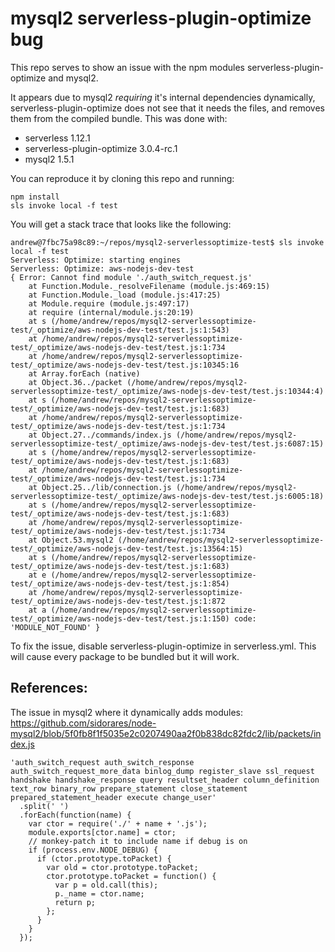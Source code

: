 # mysql2 serverless-plugin-optimize bug

This repo serves to show an issue with the npm modules serverless-plugin-optimize and mysql2.

It appears due to mysql2 _requiring_ it's internal dependencies dynamically, serverless-plugin-optimize does not see that it needs the files, and removes them from the compiled bundle.
This was done with:
- serverless 1.12.1
- serverless-plugin-optimize 3.0.4-rc.1
- mysql2 1.5.1

You can reproduce it by cloning this repo and running:

```
npm install
sls invoke local -f test
```

You will get a stack trace that looks like the following:
```
andrew@7fbc75a98c89:~/repos/mysql2-serverlessoptimize-test$ sls invoke local -f test
Serverless: Optimize: starting engines
Serverless: Optimize: aws-nodejs-dev-test
{ Error: Cannot find module './auth_switch_request.js'
    at Function.Module._resolveFilename (module.js:469:15)
    at Function.Module._load (module.js:417:25)
    at Module.require (module.js:497:17)
    at require (internal/module.js:20:19)
    at s (/home/andrew/repos/mysql2-serverlessoptimize-test/_optimize/aws-nodejs-dev-test/test.js:1:543)
    at /home/andrew/repos/mysql2-serverlessoptimize-test/_optimize/aws-nodejs-dev-test/test.js:1:734
    at /home/andrew/repos/mysql2-serverlessoptimize-test/_optimize/aws-nodejs-dev-test/test.js:10345:16
    at Array.forEach (native)
    at Object.36../packet (/home/andrew/repos/mysql2-serverlessoptimize-test/_optimize/aws-nodejs-dev-test/test.js:10344:4)
    at s (/home/andrew/repos/mysql2-serverlessoptimize-test/_optimize/aws-nodejs-dev-test/test.js:1:683)
    at /home/andrew/repos/mysql2-serverlessoptimize-test/_optimize/aws-nodejs-dev-test/test.js:1:734
    at Object.27../commands/index.js (/home/andrew/repos/mysql2-serverlessoptimize-test/_optimize/aws-nodejs-dev-test/test.js:6087:15)
    at s (/home/andrew/repos/mysql2-serverlessoptimize-test/_optimize/aws-nodejs-dev-test/test.js:1:683)
    at /home/andrew/repos/mysql2-serverlessoptimize-test/_optimize/aws-nodejs-dev-test/test.js:1:734
    at Object.25../lib/connection.js (/home/andrew/repos/mysql2-serverlessoptimize-test/_optimize/aws-nodejs-dev-test/test.js:6005:18)
    at s (/home/andrew/repos/mysql2-serverlessoptimize-test/_optimize/aws-nodejs-dev-test/test.js:1:683)
    at /home/andrew/repos/mysql2-serverlessoptimize-test/_optimize/aws-nodejs-dev-test/test.js:1:734
    at Object.53.mysql2 (/home/andrew/repos/mysql2-serverlessoptimize-test/_optimize/aws-nodejs-dev-test/test.js:13564:15)
    at s (/home/andrew/repos/mysql2-serverlessoptimize-test/_optimize/aws-nodejs-dev-test/test.js:1:683)
    at e (/home/andrew/repos/mysql2-serverlessoptimize-test/_optimize/aws-nodejs-dev-test/test.js:1:854)
    at /home/andrew/repos/mysql2-serverlessoptimize-test/_optimize/aws-nodejs-dev-test/test.js:1:872
    at a (/home/andrew/repos/mysql2-serverlessoptimize-test/_optimize/aws-nodejs-dev-test/test.js:1:150) code: 'MODULE_NOT_FOUND' }
```

To fix the issue, disable serverless-plugin-optimize in serverless.yml. This will cause every package to be bundled but it will work.



## References:

The issue in mysql2 where it dynamically adds modules:  https://github.com/sidorares/node-mysql2/blob/5f0fb8f1f5035e2c0207490aa2f0b838dc82fdc2/lib/packets/index.js

```
'auth_switch_request auth_switch_response auth_switch_request_more_data binlog_dump register_slave ssl_request handshake handshake_response query resultset_header column_definition text_row binary_row prepare_statement close_statement prepared_statement_header execute change_user'
  .split(' ')
  .forEach(function(name) {
    var ctor = require('./' + name + '.js');
    module.exports[ctor.name] = ctor;
    // monkey-patch it to include name if debug is on
    if (process.env.NODE_DEBUG) {
      if (ctor.prototype.toPacket) {
        var old = ctor.prototype.toPacket;
        ctor.prototype.toPacket = function() {
          var p = old.call(this);
          p._name = ctor.name;
          return p;
        };
      }
    }
  });
```

